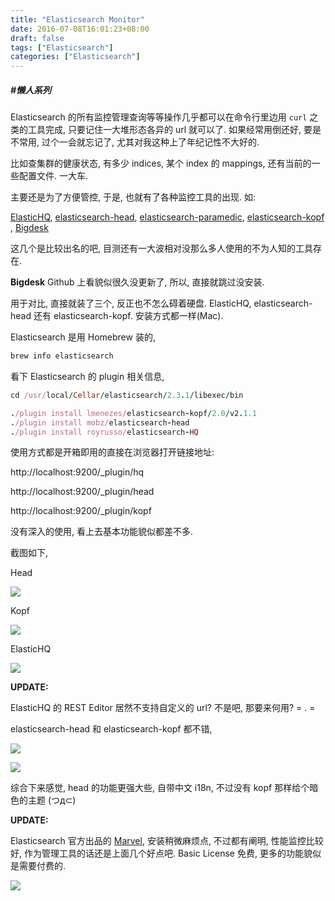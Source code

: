 ```yaml
---
title: "Elasticsearch Monitor"
date: 2016-07-08T16:01:23+08:00
draft: false
tags: ["Elasticsearch"]
categories: ["Elasticsearch"]
---
```


##### #懒人系列
Elasticsearch 的所有监控管理查询等等操作几乎都可以在命令行里边用 `curl` 之类的工具完成, 只要记住一大堆形态各异的 url 就可以了. 如果经常用倒还好, 要是不常用, 过个一会就忘记了, 尤其对我这种上了年纪记性不大好的.

比如查集群的健康状态, 有多少 indices, 某个 index 的 mappings, 还有当前的一些配置文件. 一大车.

主要还是为了方便管控, 于是, 也就有了各种监控工具的出现. 如:

[ElasticHQ](http://www.elastichq.org/), [elasticsearch-head](https://github.com/mobz/elasticsearch-head), [elasticsearch-paramedic](https://github.com/karmi/elasticsearch-paramedic), [elasticsearch-kopf
](https://github.com/lmenezes/elasticsearch-kopf), [Bigdesk](https://github.com/lukas-vlcek/bigdesk)

这几个是比较出名的吧, 目测还有一大波相对没那么多人使用的不为人知的工具存在.

**Bigdesk** Github 上看貌似很久没更新了, 所以, 直接就跳过没安装.

用于对比, 直接就装了三个, 反正也不怎么碍着硬盘. ElasticHQ, elasticsearch-head 还有 elasticsearch-kopf. 安装方式都一样(Mac).

Elasticsearch 是用 Homebrew 装的,

```ruby
brew info elasticsearch
```

看下 Elasticsearch 的 plugin 相关信息,

```ruby
cd /usr/local/Cellar/elasticsearch/2.3.1/libexec/bin

./plugin install lmenezes/elasticsearch-kopf/2.0/v2.1.1
./plugin install mobz/elasticsearch-head
./plugin install royrusso/elasticsearch-HQ
```

使用方式都是开箱即用的直接在浏览器打开链接地址:

http://localhost:9200/_plugin/hq

http://localhost:9200/_plugin/head

http://localhost:9200/_plugin/kopf

没有深入的使用, 看上去基本功能貌似都差不多.

截图如下,

Head

![](http://ww3.sinaimg.cn/large/62fdd4d5jw1f5qa9ty5daj22801e07iu.jpg)


Kopf

![](http://ww4.sinaimg.cn/large/62fdd4d5gw1f5qa79gesbj21kw0zkafl.jpg)


ElasticHQ

![](http://ww4.sinaimg.cn/large/62fdd4d5gw1f5qa788raqj21kw0zktip.jpg)


**UPDATE:**

ElasticHQ 的 REST Editor 居然不支持自定义的 url? 不是吧, 那要来何用? = . =

elasticsearch-head 和 elasticsearch-kopf 都不错,

![](http://ww2.sinaimg.cn/large/62fdd4d5gw1f5qytg18r2j22801e0ap0.jpg)

![](http://ww3.sinaimg.cn/large/62fdd4d5gw1f5qythq0pij22801e04fw.jpg)

综合下来感觉,
head 的功能更强大些, 自带中文 i18n, 不过没有 kopf 那样给个暗色的主题 (つд⊂)

**UPDATE:**

Elasticsearch 官方出品的 [Marvel](https://www.elastic.co/guide/en/marvel/current/installing-marvel.html), 安装稍微麻烦点, 不过都有阐明, 性能监控比较好, 作为管理工具的话还是上面几个好点吧. Basic License 免费, 更多的功能貌似是需要付费的.

![](http://ww3.sinaimg.cn/large/62fdd4d5gw1f8bha83sk9j22801e0ano.jpg)






